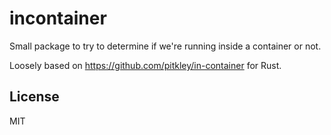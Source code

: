 incontainer
===========

Small package to try to determine if we're running inside a container or not.

Loosely based on https://github.com/pitkley/in-container for Rust.

License
-------

MIT
